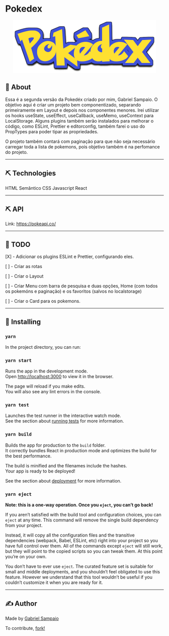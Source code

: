 # Pokedex

<center>
    <img src="src/assets/pokedex-logo.png" />
</center>

## 📃 About

Essa é a segunda versão da Pokedéx criado por mim, Gabriel Sampaio. O objetivo aqui é criar um projeto bem componentizado, separando primeiramente em Layout e depois nos componentes menores. Irei utilizar os hooks useState, useEffect, useCallback, useMemo, useContext para LocalStorage. Alguns plugins também serão instalados para melhorar o código, como ESLint, Prettier e editorconfig, também farei o uso do PropTypes para poder tipar as propriedades.

O projeto também contará com paginação para que não seja necessário carregar toda a lista de pokemons, pois objetivo também é na perfomance do projeto.

<hr>

## ⛏️ Technologies

HTML Semântico
CSS
Javascript
React

<hr>

## ⛏️ API

Link: https://pokeapi.co/

<hr>

## 📝 TODO

[X] - Adicionar os plugins ESLint e Prettier, configurando eles.

[ ] - Criar as rotas

[ ] - Criar o Layout

[ ] - Criar Menu com barra de pesquisa e duas opções, Home (com todos os pokemóns e paginação) e os favoritos (salvos no localstorage)

[ ] - Criar o Card para os pokemons.

<hr>

## 🚀 Installing

### `yarn`

In the project directory, you can run:

### `yarn start`

Runs the app in the development mode.\
Open [http://localhost:3000](http://localhost:3000) to view it in the browser.

The page will reload if you make edits.\
You will also see any lint errors in the console.

### `yarn test`

Launches the test runner in the interactive watch mode.\
See the section about [running tests](https://facebook.github.io/create-react-app/docs/running-tests) for more information.

### `yarn build`

Builds the app for production to the `build` folder.\
It correctly bundles React in production mode and optimizes the build for the best performance.

The build is minified and the filenames include the hashes.\
Your app is ready to be deployed!

See the section about [deployment](https://facebook.github.io/create-react-app/docs/deployment) for more information.

### `yarn eject`

**Note: this is a one-way operation. Once you `eject`, you can’t go back!**

If you aren’t satisfied with the build tool and configuration choices, you can `eject` at any time. This command will remove the single build dependency from your project.

Instead, it will copy all the configuration files and the transitive dependencies (webpack, Babel, ESLint, etc) right into your project so you have full control over them. All of the commands except `eject` will still work, but they will point to the copied scripts so you can tweak them. At this point you’re on your own.

You don’t have to ever use `eject`. The curated feature set is suitable for small and middle deployments, and you shouldn’t feel obligated to use this feature. However we understand that this tool wouldn’t be useful if you couldn’t customize it when you are ready for it.

<hr>

## ✍️ Author

Made by <a href="https://www.linkedin.com/in/gabrielsampaiolimadearaujo/"> Gabriel Sampaio </a>

To contribute, <a href="https://docs.github.com/en/get-started/quickstart/contributing-to-projects"> fork! </a>
